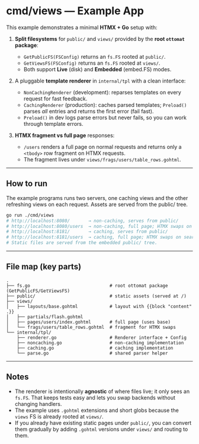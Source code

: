 # cmd/views — Example App

This example demonstrates a minimal **HTMX + Go** setup with:

1. **Split filesystems** for `public/` and `views/` provided by the **root `ottomat` package**:
   - `GetPublicFS(FSConfig)` returns an `fs.FS` rooted at `public/`.
   - `GetViewsFS(FSConfig)` returns an `fs.FS` rooted at `views/`.
   - Both support **Live** (disk) and **Embedded** (embed.FS) modes.

2. A pluggable **template renderer** in `internal/tpl` with a clean interface:
   - `NonCachingRenderer` (development): reparses templates on every request for fast feedback.
   - `CachingRenderer` (production): caches parsed templates; `Preload()` parses *all* entries and returns the first error (fail fast).
   - `Preload()` in dev logs parse errors but never fails, so you can work through template errors.

3. **HTMX fragment vs full page** responses:
   - `/users` renders a full page on normal requests and returns only a `<tbody>` row fragment on HTMX requests.
   - The fragment lives under `views/frags/users/table_rows.gohtml`.

---

## How to run

The example programs runs two servers, one caching views and the other refreshing views on each request.
Assets are served from the public/ tree.

```bash
go run ./cmd/views
# http://localhost:8080/       → non-caching, serves from public/
# http://localhost:8080/users  → non-caching, full page; HTMX swaps on search
# http://localhost:8181/       → caching, serves from public/
# http://localhost:8181/users  → caching, full page; HTMX swaps on search
# Static files are served from the embedded public/ tree.
```

---

## File map (key parts)

```
.
├── fs.go                              # root ottomat package (GetPublicFS/GetViewsFS)
├── public/                            # static assets (served at /)
├── views/
│   ├── layouts/base.gohtml            # layout with {{block "content" .}}
│   ├── partials/flash.gohtml
│   ├── pages/users/index.gohtml       # full page (uses base)
│   └── frags/users/table_rows.gohtml  # fragment for HTMX swaps
└── internal/tpl/
    ├── renderer.go                    # Renderer interface + Config
    ├── noncaching.go                  # non-caching implementation
    ├── caching.go                     # caching implementation
    └── parse.go                       # shared parser helper
```

---

## Notes

- The renderer is intentionally **agnostic** of where files live; it only sees an `fs.FS`. That keeps tests easy and lets you swap backends without changing handlers.
- The example uses `.gohtml` extensions and short globs because the `views` FS is already rooted at `views/`.
- If you already have existing static pages under `public/`, you can convert them gradually by adding `.gohtml` versions under `views/` and routing to them.
